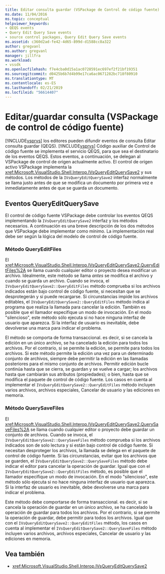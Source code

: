```yaml
---
title: Editar consulta guardar (VSPackage de Control de código fuente) de consulta | Documentos de Microsoft
ms.date: 11/04/2016
ms.topic: conceptual
helpviewer_keywords:
- QEQS events
- Query Edit Query Save events
- source control packages, Query Edit Query Save events
ms.assetid: c360d2ad-fe42-4d65-899d-d1588cc8a322
author: gregvanl
ms.author: gregvanl
manager: jillfra
ms.workload:
- vssdk
ms.openlocfilehash: f7e4cba0d15a1ac0728591ec697ef2f21bf19351
ms.sourcegitcommit: d0425b6b7d4b99e17ca6ac0671282bc718f80910
ms.translationtype: MT
ms.contentlocale: es-ES
ms.lasthandoff: 02/21/2019
ms.locfileid: "56614407"
---
```

# <a name="query-edit-query-save-source-control-vspackage"></a>Editar/guardar consulta (VSPackage de control de código fuente)
[!INCLUDE[vsprvs](../../code-quality/includes/vsprvs_md.md)] los editores pueden difundir eventos de consulta Editar consulta guardar (QEQS). [!INCLUDE[vsprvs](../../code-quality/includes/vsprvs_md.md)] Código auxiliar de Control de código fuente se implementa el servicio QEQS, para que sea el destinatario de los eventos QEQS. Estos eventos, a continuación, se delegan al VSPackage de control de origen actualmente activo. El control de origen activo VSPackage implementa la <xref:Microsoft.VisualStudio.Shell.Interop.IVsQueryEditQuerySave2> y sus métodos. Los métodos de la `IVsQueryEditQuerySave2` interfaz normalmente se llama justo antes de que se modifica un documento por primera vez e inmediatamente antes de que se guarda un documento.

## <a name="queryeditquerysave-events"></a>Eventos QueryEditQuerySave
 El control de código fuente VSPackage debe controlar los eventos QEQS implementando la `IVsQueryEditQuerySave2` interfaz y los métodos necesarios. A continuación es una breve descripción de los dos métodos que VSPackage debe implementar como mínimo. La implementación real debe ser según la lógica del modelo de control de código fuente.

### <a name="queryeditfiles-method"></a>Método QueryEditFiles
 El <xref:Microsoft.VisualStudio.Shell.Interop.IVsQueryEditQuerySave2.QueryEditFiles%2A> se llama cuando cualquier editor o proyecto desea modificar un archivo. Idealmente, este método se llama *antes* se modifica el archivo y cuando se guarda un archivo. Cuando se invoca, el `IVsQueryEditQuerySave2::QueryEditFiles` método comprueba si los archivos indicados están bajo control de código fuente, si necesitan que se desprotegerán y si puede recargarse. Si circunstancias impide los archivos editables, el `IVsQueryEditQuerySave2::QueryEditFiles` método indica al programa que realiza la llamada para cancelar la edición. También es posible que el llamador especifique un modo de invocación. En el modo "silencioso", este método sólo ejecuta si no hace ninguna interfaz de usuario que aparezca. Si la interfaz de usuario es inevitable, debe devolverse una marca para indicar el problema.

 El método se comporta de forma transaccional. es decir, si se cancela la edición en un único archivo, se ha cancelado la edición para todos los archivos. Por el contrario, si se permite la edición, se permite para todos los archivos. Si este método permite la edición una vez para un determinado conjunto de archivos, siempre debe permitir la edición en las llamadas posteriores para el mismo conjunto de archivos. Permitir edición bucle continúa hasta que se cierra, se guardan y se vuelve a cargar; los archivos hasta que cambiarán sus atributos (propiedades); o bien, hasta que se modifica el paquete de control de código fuente. Los casos en cuenta al implementar el `IVsQueryEditQuerySave2::QueryEditFiles` método incluyen varios archivos, archivos especiales, Cancelar de usuario y las ediciones en memoria.

### <a name="querysavefiles-method"></a>Método QuerySaveFiles
 El <xref:Microsoft.VisualStudio.Shell.Interop.IVsQueryEditQuerySave2.QuerySaveFiles%2A> se llama cuando cualquier editor o proyecto debe guardar un conjunto de archivos. Cuando se invoca, el `IVsQueryEditQuerySave2::QuerySaveFiles` método comprueba si los archivos indicados son de solo lectura y si están bajo control de código fuente. Si necesitan desproteger los archivos, la llamada se delega en el paquete de control de código fuente. Si las circunstancias, evitar que los archivos que se guarden, el `IVsQueryEditQuerySave2::QuerySaveFiles` método debe indicar el editor para cancelar la operación de guardar. Igual que con el `IVsQueryEditQuerySave2::QueryEditFiles` método, es posible que el llamador especifique un modo de invocación. En el modo "silencioso", este método sólo ejecuta si no hace ninguna interfaz de usuario que aparezca. Si la interfaz de usuario es inevitable, debe devolverse una marca para indicar el problema.

 Este método debe comportarse de forma transaccional. es decir, si se cancela la operación de guardar en un único archivo, se ha cancelado la operación de guardar para todos los archivos. Por el contrario, si se permite la operación de guardar, debe permitir para todos los archivos. Igual que con el `IVsQueryEditQuerySave2::QueryEditFiles` método, los casos en cuenta al implementar el `IVsQueryEditQuerySave2::QuerySaveFiles` método incluyen varios archivos, archivos especiales, Cancelar de usuario y las ediciones en memoria.

## <a name="see-also"></a>Vea también
- <xref:Microsoft.VisualStudio.Shell.Interop.IVsQueryEditQuerySave2>